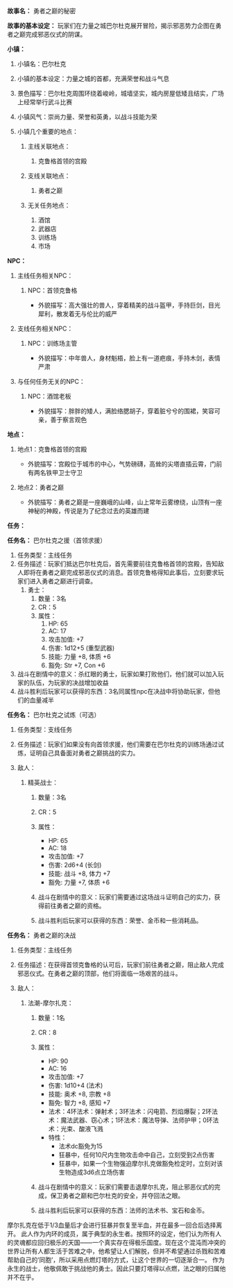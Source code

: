**故事名：** 勇者之巅的秘密

**故事的基本设定：** 玩家们在力量之城巴尔杜克展开冒险，揭示邪恶势力企图在勇者之巅完成邪恶仪式的阴谋。

**小镇：**

1. 小镇名：巴尔杜克
2. 小镇的基本设定：力量之城的首都，充满荣誉和战斗气息
3. 景色描写：巴尔杜克周围环绕着峻岭，城墙坚实，城内房屋低矮且结实，广场上经常举行武斗比赛
4. 小镇风气：崇尚力量、荣誉和英勇，以战斗技能为荣
5. 小镇几个重要的地点：

    1. 主线关联地点：

        1. 克鲁格首领的宫殿
    2. 支线关联地点：

        1. 勇者之巅
    3. 无关任务地点：

        1. 酒馆
        2. 武器店
        3. 训练场
        4. 市场

**NPC：**

1. 主线任务相关NPC：

    1. NPC：首领克鲁格

        * 外貌描写：高大强壮的兽人，穿着精美的战斗盔甲，手持巨剑，目光犀利，散发着无与伦比的威严
2. 支线任务相关NPC：

    1. NPC：训练场主管

        * 外貌描写：中年兽人，身材魁梧，脸上有一道疤痕，手持木剑，表情严肃
3. 与任何任务无关的NPC：

    1. NPC：酒馆老板

        * 外貌描写：胖胖的矮人，满脸络腮胡子，穿着脏兮兮的围裙，笑容可亲，善于察言观色

**地点：**

1. 地点1：克鲁格首领的宫殿

    * 外貌描写：宫殿位于城市的中心，气势磅礴，高耸的尖塔直插云霄，门前有两名铁甲卫士守卫
2. 地点2：勇者之巅

    * 外貌描写：勇者之巅是一座巍峨的山峰，山上常年云雾缭绕，山顶有一座神秘的神殿，传说是为了纪念过去的英雄而建

**任务：**

**任务名：** 巴尔杜克之援（首领求援）

1. 任务类型：主线任务
2. 任务描述：玩家们抵达巴尔杜克后，首先需要前往克鲁格首领的宫殿，告知敌人即将在勇者之巅完成邪恶仪式的消息。首领克鲁格得知此事后，立刻要求玩家们进入勇者之巅进行调查。
   1. 勇士： 
      1. 数量：3名 
      2. CR：5 
      3. 属性： 
         1. HP: 65 
         2. AC: 17 
         3. 攻击加值: +7 
         4. 伤害: 1d12+5 (重型武器)
         5. 技能: 力量 +8, 体质 +6 
         6. 豁免: Str +7, Con +6 
3. 战斗在剧情中的意义：杀红眼的勇士，玩家如果打败他们，他们就可以加入玩家的队伍，为玩家的决战增加收益
4. 战斗胜利后玩家可以获得的东西：3名同属性npc在决战中将协助玩家，但他们的血量减半

**任务名：** 巴尔杜克之试炼（可选）

1. 任务类型：支线任务
2. 任务描述：玩家们如果没有向首领求援，他们需要在巴尔杜克的训练场通过试炼，证明自己具备面对勇者之巅挑战的实力。

3. 敌人：
    1. 精英战士：
        1. 数量：3名
        2. CR：5
        3. 属性：
            * HP: 65
            * AC: 18
            * 攻击加值: +7
            * 伤害: 2d6+4 (长剑)
            * 技能: 战斗 +8, 体力 +7
            * 豁免: 力量 +7, 体质 +6

        4. 战斗在剧情中的意义：玩家们需要通过这场战斗证明自己的实力，获得前往勇者之巅的资格。
        5. 战斗胜利后玩家可以获得的东西：荣誉、金币和一些消耗品。

**任务名：** 勇者之巅的决战

1. 任务类型：主线任务
2. 任务描述：在获得首领克鲁格的认可后，玩家们前往勇者之巅，阻止敌人完成邪恶仪式。在勇者之巅的顶部，他们将面临一场艰苦的战斗。

3. 敌人：

    1. 法潮-摩尔扎克：
        1. 数量：1名
        2. CR：8
        3. 属性：
            * HP: 90
            * AC: 16
            * 攻击加值: +7
            * 伤害: 1d10+4 (法术)
            * 技能: 奥术 +8, 宗教 +8
            * 豁免: 智力 +8, 感知 +7
            * 法术：4环法术：弹射术；3环法术：闪电箭、烈焰爆裂；2环法术：魔法武器、窃心术；1环法术：魔法导弹、法师护甲；0环法术：光束、酸液飞溅
            * 特性：
              * 法术dc豁免为15
              * 狂暴中，任何10尺内生物攻击命中自己，立刻受到2点伤害
              * 狂暴中，如果一个生物强迫摩尔扎克做豁免检定时，立刻对该生物造成3d6点立场伤害

       4. 战斗在剧情中的意义：玩家们需要击退摩尔扎克，阻止邪恶仪式的完成，保卫勇者之巅和巴尔杜克的安全，并夺回法之眼。
       5. 战斗胜利后玩家可以获得的东西：法师的法术书、宝石和金币。

摩尔扎克在低于1/3血量后才会进行狂暴并恢复至半血，并在最多一回合后选择离开。
此人作为内环的成员，属于典型的永生者。按照环的设定，他们认为所有人的灵魂都应回归极乐的天国——一个真实存在得极乐国度。现在这个混沌而冲突的世界让所有人都生活于苦难之中，他希望让人们解脱，但并不希望通过杀戮和苦难帮助自己的‘同胞’，所以采用点燃灯塔的方式，让这个世界的一切逐渐合一。
作为永生的战士，他敬佩敢于挑战他的勇士。因此只要灯塔得以点燃，法之眼的归属他并不在乎。



